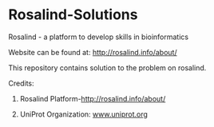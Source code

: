 # Rosalind-Solutions
Rosalind - a platform to develop skills in bioinformatics 

Website can be found at:
http://rosalind.info/about/

This repository contains solution to the problem on rosalind.

Credits:
1) Rosalind Platform-http://rosalind.info/about/

2) UniProt Organization: www.uniprot.org
